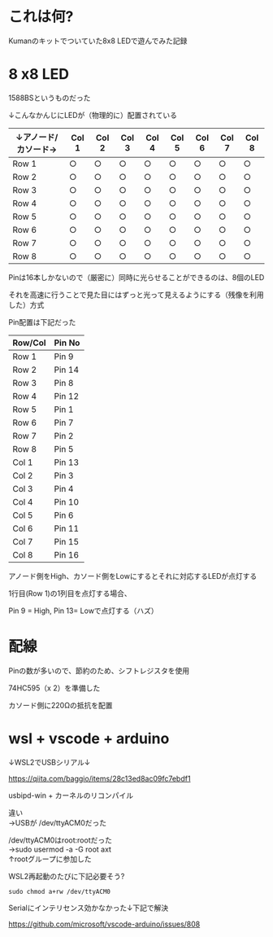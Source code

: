 # これは何?

Kumanのキットでついていた8x8 LEDで遊んでみた記録

# 8 x8 LED

1588BSというものだった

↓こんなかんじにLEDが（物理的に）配置されている

| ↓アノード/カソード→ | Col 1 | Col 2 | Col 3 | Col 4 | Col 5 | Col 6 | Col 7 | Col 8 |
|-----------|-------|-------|-------|-------|-------|-------|-------|-------|
| Row 1     | ○     | ○     | ○     | ○     | ○     | ○     | ○     | ○     |
| Row 2     | ○     | ○     | ○     | ○     | ○     | ○     | ○     | ○     |
| Row 3     | ○     | ○     | ○     | ○     | ○     | ○     | ○     | ○     |
| Row 4     | ○     | ○     | ○     | ○     | ○     | ○     | ○     | ○     |
| Row 5     | ○     | ○     | ○     | ○     | ○     | ○     | ○     | ○     |
| Row 6     | ○     | ○     | ○     | ○     | ○     | ○     | ○     | ○     |
| Row 7     | ○     | ○     | ○     | ○     | ○     | ○     | ○     | ○     |
| Row 8     | ○     | ○     | ○     | ○     | ○     | ○     | ○     | ○     |

Pinは16本しかないので（厳密に）同時に光らせることができるのは、8個のLED

それを高速に行うことで見た目にはずっと光って見えるようにする（残像を利用した）方式


Pin配置は下記だった

|Row/Col|Pin No|
|-----|-----|
|Row 1|Pin 9|
|Row 2|Pin 14|
|Row 3|Pin 8|
|Row 4|Pin 12|
|Row 5|Pin 1|
|Row 6|Pin 7|
|Row 7|Pin 2|
|Row 8|Pin 5|
|Col 1|Pin 13|
|Col 2|Pin 3|
|Col 3|Pin 4|
|Col 4|Pin 10|
|Col 5|Pin 6|
|Col 6|Pin 11|
|Col 7|Pin 15|
|Col 8|Pin 16|

アノード側をHigh、カソード側をLowにするとそれに対応するLEDが点灯する

1行目(Row 1)の1列目を点灯する場合、

Pin 9 = High, Pin 13= Lowで点灯する（ハズ）

# 配線

Pinの数が多いので、節約のため、シフトレジスタを使用

74HC595（x 2）を準備した

カソード側に220Ωの抵抗を配置


# wsl + vscode + arduino 

↓WSL2でUSBシリアル↓

https://qiita.com/baggio/items/28c13ed8ac09fc7ebdf1

usbipd-win + カーネルのリコンパイル

違い  
→USBが /dev/ttyACM0だった

/dev/ttyACM0はroot:rootだった  
→sudo usermod -a -G root axt  
↑rootグループに参加した  

WSL2再起動のたびに下記必要そう?

```
sudo chmod a+rw /dev/ttyACM0
```

Serialにインテリセンス効かなかった↓下記で解決

https://github.com/microsoft/vscode-arduino/issues/808

